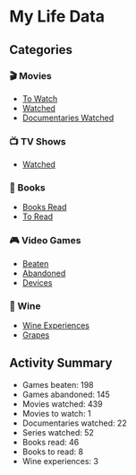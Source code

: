 # My Life Data

## Categories

### 🎬 Movies
- [To Watch](data/movies/movies_to_watch.csv)
- [Watched](data/movies/movies_watched.csv)
- [Documentaries Watched](data/documentaries/documentaries_watched.csv)

### 📺 TV Shows
- [Watched](data/tv-series/series_watched.csv)

### 📖 Books
- [Books Read](data/books/books_read.csv)
- [To Read](data/books/to_read.csv)

### 🎮 Video Games
- [Beaten](data/games/games_beaten.csv)
- [Abandoned](data/games/games_abandoned.csv)
- [Devices](data/games/devices.csv)

### 🍷 Wine
- [Wine Experiences](data/wine/wine_experiences.csv)
- [Grapes](data/wine/README.md)

## Activity Summary

<!-- activity-summary-start -->
- Games beaten: 198
- Games abandoned: 145
- Movies watched: 439
- Movies to watch: 1
- Documentaries watched: 22
- Series watched: 52
- Books read: 46
- Books to read: 8
- Wine experiences: 3
<!-- activity-summary-end -->
